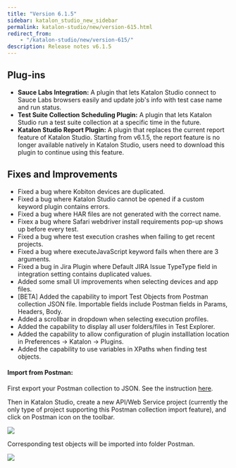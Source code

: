 ```yaml
---
title: "Version 6.1.5"
sidebar: katalon_studio_new_sidebar
permalink: katalon-studio/new/version-615.html
redirect_from:
    - "/katalon-studio/new/version-615/"
description: Release notes v6.1.5
---
```


## Plug-ins

*   **Sauce Labs Integration:** A plugin that lets Katalon Studio connect to Sauce Labs browsers easily and update job's info with test case name and run status.
*   **Test Suite Collection Scheduling Plugin:** A plugin that lets Katalon Studio run a test suite collection at a specific time in the future.
*   **Katalon Studio Report Plugin:** A plugin that replaces the current report feature of Katalon Studio. Starting from v6.1.5, the report feature is no longer available natively in Katalon Studio, users need to download this plugin to continue using this feature.

## Fixes and Improvements

*   Fixed a bug where Kobiton devices are duplicated.
*   Fixed a bug where Katalon Studio cannot be opened if a custom keyword plugin contains errors.
*   Fixed a bug where HAR files are not generated with the correct name.
*   Fixex a bug where Safari webdriver install requirements pop-up shows up before every test.
*   Fixed a bug where test execution crashes when failing to get recent projects.
*   Fixed a bug where executeJavaScript keyword  fails when there are 3 arguments.
*   Fixed a bug in Jira Plugin where Default JIRA Issue TypeType field in integration setting contains duplicated values.
*   Added some small UI improvements when selecting devices and app files.
*   \[BETA\] Added the capability to import Test Objects from Postman collection JSON file. Importable fields include Postman fields in Params, Headers, Body.
*   Added a scrollbar in dropdown when selecting execution profiles.
*   Added the capability to display all user folders/files in Test Explorer.
*   Added the capability to allow configuration of plugin installlation location in Preferences -> Katalon -> Plugins.
*   Added the capability to use variables in XPaths when finding test objects.


#### Import from Postman:

First export your Postman collection to JSON. See the instruction [here](https://learning.getpostman.com/docs/postman/collections/data_formats/#exporting-and-importing-postman-data). 

Then in Katalon Studio, create a new API/Web Service project (currently the only type of project supporting this Postman collection import feature), and click on Postman icon on the toolbar.

![](../../images/katalon-studio/new/version-615/img.png)

Corresponding test objects will be imported into folder Postman.

![](../../images/katalon-studio/new/version-615/img2.png)
